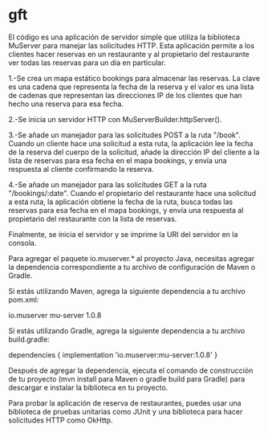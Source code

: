 # gft
El código es una aplicación de servidor simple que utiliza la biblioteca MuServer para manejar las solicitudes HTTP. Esta aplicación permite a los clientes hacer reservas en un restaurante y al propietario del restaurante ver todas las reservas para un día en particular.

1.-Se crea un mapa estático bookings para almacenar las reservas. La clave es una cadena que representa la fecha de la reserva y el valor es una lista de cadenas que representan las direcciones IP de los clientes que han hecho una reserva para esa fecha.

2.-Se inicia un servidor HTTP con MuServerBuilder.httpServer().

3.-Se añade un manejador para las solicitudes POST a la ruta "/book". Cuando un cliente hace una solicitud a esta ruta, la aplicación lee la fecha de la reserva del cuerpo de la solicitud, añade la dirección IP del cliente a la lista de reservas para esa fecha en el mapa bookings, y envía una respuesta al cliente confirmando la reserva.

4.-Se añade un manejador para las solicitudes GET a la ruta "/bookings/:date". Cuando el propietario del restaurante hace una solicitud a esta ruta, la aplicación obtiene la fecha de la ruta, busca todas las reservas para esa fecha en el mapa bookings, y envía una respuesta al propietario del restaurante con la lista de reservas.

Finalmente, se inicia el servidor y se imprime la URI del servidor en la consola.

Para agregar el paquete io.muserver.* al proyecto Java, necesitas agregar la dependencia correspondiente a tu archivo de configuración de Maven o Gradle.

Si estás utilizando Maven, agrega la siguiente dependencia a tu archivo pom.xml:

<dependencies>
    <dependency>
        <groupId>io.muserver</groupId>
        <artifactId>mu-server</artifactId>
        <version>1.0.8</version>
    </dependency>
</dependencies>

Si estás utilizando Gradle, agrega la siguiente dependencia a tu archivo build.gradle:

dependencies {
    implementation 'io.muserver:mu-server:1.0.8'
}

Después de agregar la dependencia, ejecuta el comando de construcción de tu proyecto (mvn install para Maven o gradle build para Gradle) para descargar e instalar la biblioteca en tu proyecto.

Para probar la aplicación de reserva de restaurantes, puedes usar una biblioteca de pruebas unitarias como JUnit y una biblioteca para hacer solicitudes HTTP como OkHttp.
